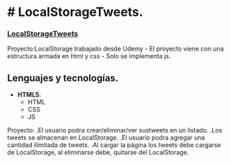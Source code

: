 # # LocalStorageTweets.

### [LocalStorageTweets](https://megagringa.github.io/LocalStorageTweets/index.html)

Proyecto:LocalStorage trabajado desde Udemy - El proyecto viene con una estructura armada en html y css - 
         Solo se implementa js. 


## Lenguajes y tecnologías.

- **HTML5**:
    - HTML
    - CSS
    - JS

Proyecto: .El usuario podra crear/eliminar/ver sustweets en un listado.
          .Los tweets se almacenan en LocalStorage.
          .El usuario podra agregar una cantidad ilimitada de tweets.
          .Al cargar la página los tweets debe cargarse de LocalStorage, al eliminarse debe, quitarse del LocalStorage.

